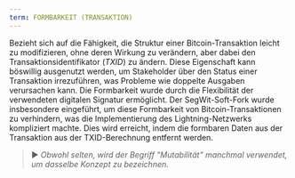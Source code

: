 ```yaml
---
term: FORMBARKEIT (TRANSAKTION)
---
```


Bezieht sich auf die Fähigkeit, die Struktur einer Bitcoin-Transaktion leicht zu modifizieren, ohne deren Wirkung zu verändern, aber dabei den Transaktionsidentifikator (*TXID*) zu ändern. Diese Eigenschaft kann böswillig ausgenutzt werden, um Stakeholder über den Status einer Transaktion irrezuführen, was Probleme wie doppelte Ausgaben verursachen kann. Die Formbarkeit wurde durch die Flexibilität der verwendeten digitalen Signatur ermöglicht. Der SegWit-Soft-Fork wurde insbesondere eingeführt, um diese Formbarkeit von Bitcoin-Transaktionen zu verhindern, was die Implementierung des Lightning-Netzwerks kompliziert machte. Dies wird erreicht, indem die formbaren Daten aus der Transaktion aus der TXID-Berechnung entfernt werden.

> ► *Obwohl selten, wird der Begriff "Mutabilität" manchmal verwendet, um dasselbe Konzept zu bezeichnen.*